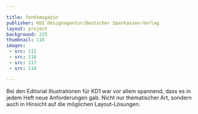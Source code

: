 ```yaml
---

title: fondsmagazin
publisher: KD1 Designagentur/Deutscher Sparkassen-Verlag
layout: project
background: 225
thumbnail: 118
images:
 - src: 115
 - src: 116
 - src: 117
 - src: 118

---
```


Bei den Editorial Illustrationen für KD1 war vor allem spannend, dass es in jedem Heft neue Anforderungen gab. Nicht nur thematischer Art, sondern auch in Hinsicht auf die möglichen Layout-Lösungen.